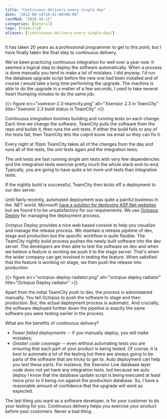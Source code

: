 ```yaml
---
title: "Continuous delivery every single day"
date: "2012-08-14T10:41:40+00:00"
lastMod: "2020-10-13"
categories: [General]
tags: [teamcity]
aliases: [/continuous-delivery-every-single-day/]
---
```


It has taken 20 years as a professional programmer to get to this point, but I have finally taken the final step to continuous delivery.

We've been practicing continuous integration for well over a year now. It seemed a logical step to deploy the software automatically. When a process is done manually you tend to make a lot of mistakes. I did anyway. I'd run the database upgrade script before the new one had been installed and of course I would take a long time performing the upgrade. The machine is able to do the upgrade in a matter of a few seconds, I used to take several heart thumping minutes to do the same job.

{{< figure src="xsensior-2.3-teamcity.png" alt="Xsensior 2.3 in TeamCity" title="Xsensior 2.3 build status in TeamCity" >}}

Continuous integration involves building and running tests on each change. Each time we change the software, TeamCity pulls the software from the repo and builds it, then runs the unit tests. If either the build fails or any of the tests fail, then TeamCity lets the culprit know via email so they can fix it.

Every night at 10pm TeamCity takes all of the changes from the day and runs all of the tests, the unit tests again and the integration tests.

The unit tests are fast running single aim tests with very few dependencies and the integration tests exercise pretty much the whole stack end-to-end. Typically, you are going to have quite a lot more unit tests than integration tests.

If the nightly build is successful, TeamCity then kicks off a deployment to our dev server.

Until fairly recently, automated deployment was quite a painful business in the .NET world. Microsoft [have a solution for deploying ASP.Net websites](http://www.iis.net/download/WebDeploy) but we found it to be unsatisfactory for our requirements. We use [Octopus Deploy](http://octopusdeploy.com/) for managing the deployment process.

Octopus Deploy provides a nice web based console to help you visualize and manage the release process. We maintain a release pipeline of dev, stage and production but the specific workflow is quite flexible. The TeamCity nightly build process pushes the newly built software into the dev server. The developers are then able to test the software on dev and when we believe a feature is working we push it to the stage server. That's when the wider company can get involved in testing the feature. When satisfied that the feature is working on stage, we then push the release into production.

{{< figure src="octopus-deploy-radiator.png" alt="octopus deploy radiator" title="Octopus Deploy radiator" >}}

Apart from the initial TeamCity push to dev, the process is administered manually. You tell Octopus to push the software to stage and then production. But, the actual deployment process is automatic. And crucially, the software deployed further down the pipeline is exactly the same software you were testing earlier in the process.

What are the benefits of continuous delivery?

- *Fewer failed deployments* -- if you manually deploy, you will make mistakes;
- *Greater code coverage* -- even without automating tests you are ensuring that each part of your product is being tested. Of course, it is best to automate a lot of the testing but there are always going to be parts of the software that are tricky to get to. Auto deployment can help you test these parts. For instance, the Xsensior Live database layer code does not yet have any integration tests, but because we auto deploy I know that the database update script is being executed at least twice prior to it being run against the production database. So, I have a reasonable amount of confidence that the upgrade will work as expected.

The last thing you want as a software developer, is for your customer to do your testing for you. Continuous delivery helps you exercise your product before your customers. Never a bad thing.

